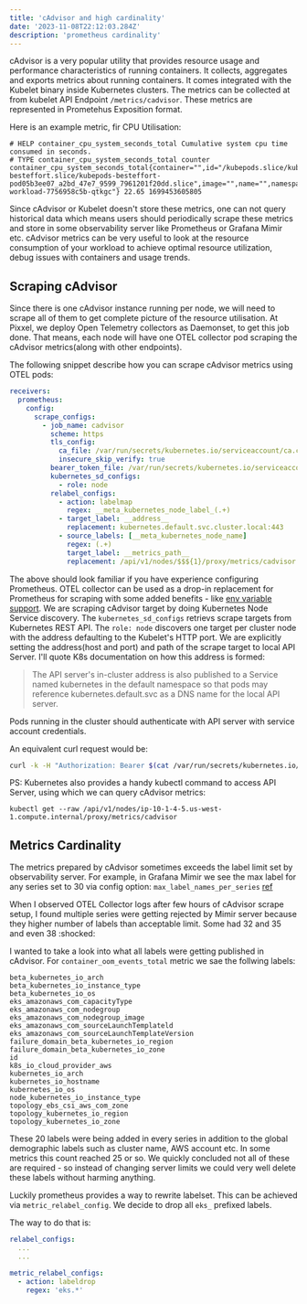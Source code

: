 ```yaml
---
title: 'cAdvisor and high cardinality'
date: '2023-11-08T22:12:03.284Z'
description: 'prometheus cardinality'
---
```


cAdvisor is a very popular utility that provides resource usage and performance characteristics of running containers. It collects, aggregates and exports metrics about running containers. It comes integrated with the Kubelet binary inside Kubernetes clusters. The metrics can be collected at from kubelet API Endpoint `/metrics/cadvisor`. These metrics are represented in Prometehus Exposition format.

Here is an example metric, fir CPU Utilisation:

```
# HELP container_cpu_system_seconds_total Cumulative system cpu time consumed in seconds.
# TYPE container_cpu_system_seconds_total counter
container_cpu_system_seconds_total{container="",id="/kubepods.slice/kubepods-besteffort.slice/kubepods-besteffort-pod05b3ee07_a2bd_47e7_9599_7961201f20dd.slice",image="",name="",namespace="test",pod="test-workload-7756958c5b-qtkgc"} 22.65 1699453605805
```

Since cAdvisor or Kubelet doesn't store these metrics, one can not query historical data which means users should periodically scrape these metrics and store in some observability server like Prometheus or Grafana Mimir etc. cAdvisor metrics can be very useful to look at the resource consumption of your workload to achieve optimal resource utilization, debug issues with containers and usage trends.

## Scraping cAdvisor

Since there is one cAdvisor instance running per node, we will need to scrape all of them to get complete picture of the resource utilisation. At Pixxel, we deploy Open Telemetry collectors as Daemonset, to get this job done. That means, each node will have one OTEL collector pod scraping the cAdvisor metrics(along with other endpoints).

The following snippet describe how you can scrape cAdvisor metrics using OTEL pods:

```yaml
receivers:
  prometheus:
    config:
      scrape_configs:
        - job_name: cadvisor
          scheme: https
          tls_config:
            ca_file: /var/run/secrets/kubernetes.io/serviceaccount/ca.crt
            insecure_skip_verify: true
          bearer_token_file: /var/run/secrets/kubernetes.io/serviceaccount/token
          kubernetes_sd_configs:
            - role: node
          relabel_configs:
            - action: labelmap
              regex: __meta_kubernetes_node_label_(.+)
            - target_label: __address__
              replacement: kubernetes.default.svc.cluster.local:443
            - source_labels: [__meta_kubernetes_node_name]
              regex: (.+)
              target_label: __metrics_path__
              replacement: /api/v1/nodes/$$${1}/proxy/metrics/cadvisor
```

The above should look familiar if you have experience configuring Prometheus. OTEL collector can be used as a drop-in replacement for Prometheus for scraping with some added benefits - like [env variable support](https://opentelemetry.io/docs/collector/configuration/#configuration-environment-variables). We are scraping cAdvisor target by doing Kubernetes Node Service discovery. The `kubernetes_sd_configs` retrievs scrape targets from Kubernetes REST API. The `role: node` discovers one target per cluster node with the address defaulting to the Kubelet's HTTP port. We are explicitly setting the address(host and port) and path of the scrape target to local API Server. I'll quote K8s documentation on how this address is formed:

> The API server's in-cluster address is also published to a Service named kubernetes in the default namespace so that pods may reference kubernetes.default.svc as a DNS name for the local API server.

Pods running in the cluster should authenticate with API server with service account credentials.

An equivalent curl request would be:

```sh
curl -k -H "Authorization: Bearer $(cat /var/run/secrets/kubernetes.io/serviceaccount/token)"  [https://kubernetes.default.svc.cluster.local:443/api/v1/nodes/ip-10-1-81-147.us-east-2.compute.internal/proxy/metrics/cadvisor](https://kubernetes.default.svc.cluster.local/api/v1/nodes/ip-10-1-4-5.us-west-1.compute.internal/proxy/metrics/cadvisor)
```

PS: Kubernetes also provides a handy kubectl command to access API Server, using which we can query cAdvisor metrics:

```
kubectl get --raw /api/v1/nodes/ip-10-1-4-5.us-west-1.compute.internal/proxy/metrics/cadvisor
```

## Metrics Cardinality

The metrics prepared by cAdvisor sometimes exceeds the label limit set by observability server. For example, in Grafana Mimir we see the max label for any series set to 30 via config option: `max_label_names_per_series` [ref](https://grafana.com/docs/mimir/latest/references/configuration-parameters/#limits)

When I observed OTEL Collector logs after few hours of cAdvisor scrape setup, I found multiple series were getting rejected by Mimir server because they higher number of labels than acceptable limit. Some had 32 and 35 and even 38 :shocked:

I wanted to take a look into what all labels were getting published in cAdvisor. For `container_oom_events_total` metric we sae the follwing labels:

```
beta_kubernetes_io_arch
beta_kubernetes_io_instance_type
beta_kubernetes_io_os
eks_amazonaws_com_capacityType
eks_amazonaws_com_nodegroup
eks_amazonaws_com_nodegroup_image
eks_amazonaws_com_sourceLaunchTemplateld
eks_amazonaws_com_sourceLaunchTemplateVersion
failure_domain_beta_kubernetes_io_region
failure_domain_beta_kubernetes_io_zone
id
k8s_io_cloud_provider_aws
kubernetes_io_arch
kubernetes_io_hostname
kubernetes_io_os
node_kubernetes_io_instance_type
topology_ebs_csi_aws_com_zone
topology_kubernetes_io_region
topology_kubernetes_io_zone
```

These 20 labels were being added in every series in addition to the global demographic labels such as cluster name, AWS account etc. In some metrics this count reached 25 or so. We quickly concluded not all of these are required - so instead of changing server limits we could very well delete these labels without harming anything.

Luckily prometheus provides a way to rewrite labelset. This can be achieved via `metric_relabel_config`. We decide to drop all `eks_` prefixed labels.

The way to do that is:

```yaml
relabel_configs:
  ...
  ...

metric_relabel_configs:
  - action: labeldrop
    regex: 'eks.*'
```
